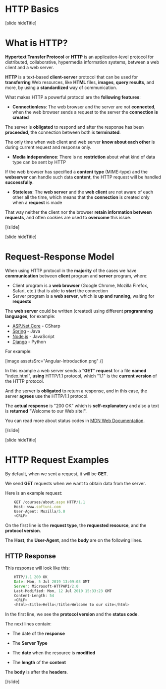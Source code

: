 # HTTP Basics

[slide hideTitle]

# What is HTTP?

**Hypertext Transfer Protocol** or **HTTP** is an application-level protocol for distributed, collaborative, hypermedia information systems, between a web client and a web server.

**HTTP** is a text-based **client-server** protocol that can be used for **transferring** Web resources, like **HTML** files, **images**, **query results**, and more, by using a **standardized** way of communication. 

What makes HTTP a powerful protocol are the **following features**:

- **Connectionless**: The web browser and the server are not **connected**, when the web browser sends a request to the server the **connection is created**

The server is **obligated** to respond and after the response has been **proceeded**, the connection between both is **terminated**. 

The only time when web client and web server **know about each other** is during current request and response only.

- **Media independence**: There is no **restriction** about what kind of data type can be sent by HTTP

If the web browser has specified a **content type** (MIME-type) and the **webserver** can handle such data **content**, the HTTP request will be handled **successfully**.

- **Stateless**: The **web server** and the **web client** are not aware of each other all the time, which means that the **connection** is created only when a **request** is made

That way neither the client nor the browser **retain information between requests**, and often cookies are used to **overcome** this issue.

[/slide]

[slide hideTitle]

# Request-Response Model

When using HTTP protocol in the **majority** of the cases we have **communication** between **client** program and **server** program, where:

- Client program is a **web browser** (Google Chrome, Mozilla Firefox, Safari, etc.) that is able to **start** the connection
- Server program is a **web server**, which is **up and running**, waiting for **requests**

The **web server** could be written (created) using different **programming languages**, for example:
   - [ASP.Net Core](https://dotnet.microsoft.com/learn/aspnet/what-is-aspnet-core) - CSharp
   - [Spring](https://spring.io/) - Java
   - [Node.js](https://nodejs.org/en/about/) - JavaScript
   - [Django](https://www.djangoproject.com/) - Python

For example:

[image assetsSrc="Angular-Introduction.png" /]

In this example a web server sends a "**GET**" **request** for a file **named** "index.html", **using** HTTP/1.1 protocol, which "1.1" is the **current version** of the HTTP protocol.

And the server is **obligated** to return a response, and in this case, the server **agrees** use the HTTP/1.1 protocol.

The **actual response** is "200 OK" which is **self-explanatory** and also a text is **returned** "Welcome to our Web site!".

You can read more about status codes in [MDN Web Documentation](https://developer.mozilla.org/en-US/docs/Web/HTTP/Status).

[/slide]

[slide hideTitle]

# HTTP Request Examples

By default, when we sent a request, it will be **GET**.

We send **GET** requests when we want to obtain data from the server.

Here is an example request:

```js
    GET /courses/about.aspx HTTP/1.1
    Host: www.softuni.com
    User-Agent: Mozilla/5.0
    <CRLF>
```

On the first line is the **request type**, the **requested resource**, and the **protocol version**.

The **Host**, the **User-Agent**, and the **body** are on the following lines.

## HTTP Response

This response will look like this:

```js
    HTTP/1.1 200 OK
    Date: Mon, 5 Jul 2019 13:09:03 GMT
    Server: Microsoft-HTTPAPI/2.0
    Last-Modified: Mon, 12 Jul 2010 15:33:23 GMT
    Content-Length: 54
    <CRLF>
    <html><title>Hello</title>Welcome to our site</html>
```

In the first line, we see the **protocol version** and the **status code**.

The next lines contain:

-  The date of the **response**

-  The **Server Type**

-  The **date** when the resource is **modified**

-  The **length** of the **content**

The **body** is after the **headers**.

[/slide]
